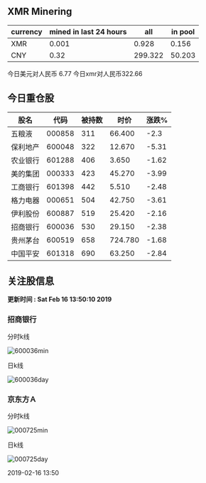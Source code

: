 ## XMR Minering

|currency|mined in last 24 hours|all|in pool|
|---|---|---|---|
|XMR|0.001|0.928|0.156|
|CNY|0.32|299.322|50.203|

今日美元对人民币 6.77	今日xmr对人民币322.66


## 今日重仓股 

|股名|代码|被持数|时价|涨跌%|
|---|---|---|---|---|
|五粮液|000858|311|66.400|-2.3|
|保利地产|600048|322|12.670|-5.31|
|农业银行|601288|406|3.650|-1.62|
|美的集团|000333|423|45.270|-3.99|
|工商银行|601398|442|5.510|-2.48|
|格力电器|000651|504|42.750|-3.61|
|伊利股份|600887|519|25.420|-2.16|
|招商银行|600036|530|29.150|-2.38|
|贵州茅台|600519|658|724.780|-1.68|
|中国平安|601318|690|63.250|-2.84|

## 关注股信息
**更新时间 : Sat Feb 16 13:50:10 2019**
### 招商银行 
分时k线

![600036min](http://image.sinajs.cn/newchart/min/n/sh600036.gif)

日k线

![600036day](http://image.sinajs.cn/newchart/daily/n/sh600036.gif)

### 京东方Ａ 
分时k线

![000725min](http://image.sinajs.cn/newchart/min/n/sz000725.gif)

日k线

![000725day](http://image.sinajs.cn/newchart/daily/n/sz000725.gif)

2019-02-16 13:50
